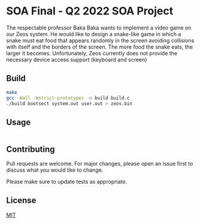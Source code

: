 # SOA Final - Q2 2022 SOA Project

The respectable professor Baka Baka wants to implement a video game on our Zeos system. He would
like to design a snake-like game in which a snake must eat food that appears randomly in the screen
avoiding collisions with itself and the borders of the screen. The more food the snake eats, the larger it
becomes. Unfortunately, Zeos currently does not provide the necessary device access support (keyboard
and screen)

## Build


```bash
make
gcc -Wall -Wstrict-prototypes -o build build.c
./build bootsect system.out user.out > zeos.bin
```

## Usage

```python

```

## Contributing
Pull requests are welcome. For major changes, please open an issue first to discuss what you would like to change.

Please make sure to update tests as appropriate.

## License
[MIT](https://choosealicense.com/licenses/mit/)
